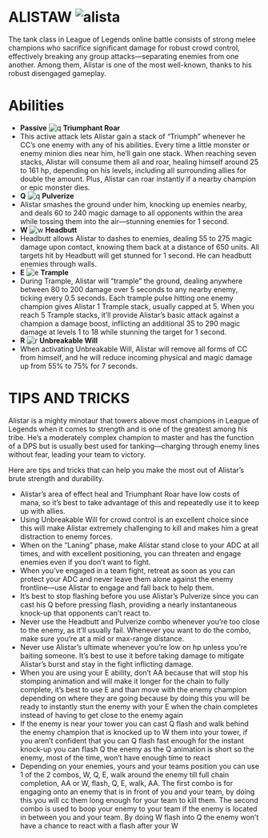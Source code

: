 # ALISTAW ![alista](https://static.wikia.nocookie.net/leagueoflegends/images/e/ee/Alistar_OriginalSquare.png/revision/latest/scale-to-width-down/46?cb=20221122024814)

The tank class in League of Legends online battle consists of strong melee champions who sacrifice significant damage for robust crowd control, effectively breaking any group attacks—separating enemies from one another. Among them, Alistar is one of the most well-known, thanks to his robust disengaged gameplay. 

# Abilities
- **Passive** ![q](https://static.wikia.nocookie.net/leagueoflegends/images/2/2d/Alistar_Triumphant_Roar.png/revision/latest?cb=20240906060904) **Triumphant Roar**
- This active attack lets Alistar gain a stack of “Triumph” whenever he CC’s one enemy with any of his abilities. Every time a little monster or enemy minion dies near him, he’ll gain one stack. When reaching seven stacks, Alistar will consume them all and roar, healing himself around 25 to 161 hp, depending on his levels, including all surrounding allies for double the amount. Plus, Alistar can roar instantly if a nearby champion or epic monster dies.
- **Q** ![q](https://static.wikia.nocookie.net/leagueoflegends/images/8/8b/Alistar_Pulverize.png/revision/latest?cb=20240906060746) **Pulverize**
- Alistar smashes the ground under him, knocking up enemies nearby, and deals 60 to 240 magic damage to all opponents within the area while tossing them into the air—stunning enemies for 1 second.
- **W** ![w](https://static.wikia.nocookie.net/leagueoflegends/images/f/f6/Alistar_Headbutt.png/revision/latest?cb=20240906060715) **Headbutt**
- Headbutt allows Alistar to dashes to enemies, dealing 55 to 275 magic damage upon contact, knowing them back at a distance of 650 units. All targets hit by Headbutt will get stunned for 1 second. He can headbutt enemies through walls.
- **E** ![e](https://static.wikia.nocookie.net/leagueoflegends/images/1/1c/Alistar_Trample.png/revision/latest?cb=20240906060838) **Trample**
- During Trample, Alistar will “trample” the ground, dealing anywhere between 80 to 200 damage over 5 seconds to any nearby enemy, ticking every 0.5 seconds. Each trample pulse hitting one enemy champion gives Alistar 1 Trample stack, usually capped at 5. When you reach 5 Trample stacks, it’ll provide Alistar’s basic attack against a champion a damage boost, inflicting an additional 35 to 290 magic damage at levels 1 to 18 while stunning the target for 1 second.
- **R** ![r](https://static.wikia.nocookie.net/leagueoflegends/images/6/62/Alistar_Unbreakable_Will.png/revision/latest?cb=20240906061000) **Unbreakable Will**
- When activating Unbreakable Will, Alistar will remove all forms of CC from himself, and he will reduce incoming physical and magic damage up from 55% to 75% for 7 seconds.

# TIPS AND TRICKS

Alistar is a mighty minotaur that towers above most champions in League of Legends when it comes to strength and is one of the greatest among his tribe. He’s a moderately complex champion to master and has the function of a DPS but is usually best used for tanking—charging through enemy lines without fear, leading your team to victory. 

Here are tips and tricks that can help you make the most out of Alistar’s brute strength and durability. 
- Alistar’s area of effect heal and Triumphant Roar have low costs of mana, so it’s best to take advantage of this and repeatedly use it to keep up with allies.
- Using Unbreakable Will for crowd control is an excellent choice since this will make Alistar extremely challenging to kill and makes him a great distraction to enemy forces.
- When on the “Laning” phase, make Alistar stand close to your ADC at all times, and with excellent positioning, you can threaten and engage enemies even if you don’t want to fight.
- When you’ve engaged in a team fight, retreat as soon as you can protect your ADC and never leave them alone against the enemy frontline—use Alistar to engage and fall back to help them.
- It’s best to stop flashing before you use Alistar’s Pulverize since you can cast his Q before pressing flash, providing a nearly instantaneous knock-up that opponents can’t react to.
- Never use the Headbutt and Pulverize combo whenever you’re too close to the enemy, as it’ll usually fail. Whenever you want to do the combo, make sure you’re at a mid or max-range distance.
- Never use Alistar’s ultimate whenever you’re low on hp unless you’re baiting someone. It’s best to use it before taking damage to mitigate Alistar’s burst and stay in the fight inflicting damage.
- When you are using your E ability, don’t AA because that will stop his stomping animation and will make it longer for the chain to fully complete, it’s best to use E and than move with the enemy champion depending on where they are going because by doing this you will be ready to instantly stun the enemy with your E when the chain completes instead of having to get close to the enemy again
- If the enemy is near your tower you can cast Q flash and walk behind the enemy champion that is knocked up to W them into your tower, if you aren’t confident that you can Q flash fast enough for the instant knock-up you can flash Q the enemy as the Q animation is short so the enemy, most of the time, won’t have enough time to react
- Depending on your enemies, yours and your teams position you can use 1 of the 2 combos, W, Q, E, walk around the enemy till full chain completion, AA or W, flash, Q, E, walk, AA. The first combo is for engaging onto an enemy that is in front of you and your team, by doing this you will cc them long enough for your team to kill them. The second combo is used to boop your enemy to your team if the enemy is located in between you and your team. By doing W flash into Q the enemy won’t have a chance to react with a flash after your W

